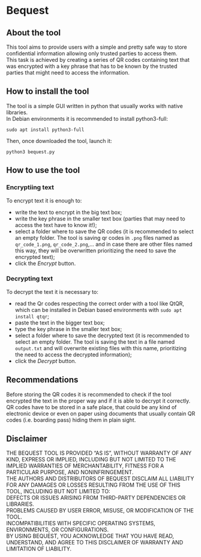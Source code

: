 # Bequest
## About the tool
This tool aims to provide users with a simple and pretty safe way to store confidential information allowing only trusted parties to access them.\
This task is achieved by creating a series of QR codes containing text that was encrypted with a key phrase that has to be known by the trusted parties that might need to access the information.

## How to install the tool
The tool is a simple GUI written in python that usually works with native libraries.\
In Debian environments it is recommended to install python3-full:
```
sudo apt install python3-full
```
Then, once downloaded the tool, launch it:
```
python3 bequest.py
```

## How to use the tool
### Encryptiing text
To encrypt text it is enough to:
- write the text to encrypt in the big text box;
- write the key phrase in the smaller text box (parties that may need to access the text have to know it!);
- select a folder where to save the QR codes (it is recommended to select an empty folder. The tool is saving qr codes in `.png` files named as `qr_code_1.png`, `qr_code_2.png`,... and in case there are other files named this way, they will be overwritten prioritizing the need to save the encrypted text);
- click the *Encrypt* button.

### Decrypting text
To decrypt the text it is necessary to:
- read the Qr codes respecting the correct order with a tool like QtQR, which can be installed in Debian based environments with `sudo apt install qtqr`;
- paste the text in the bigger text box;
- type the key phrase in the smaller text box;
- select a folder where to save the decrypted text (it is recommended to select an empty folder. The tool is saving the text in a file named `output.txt` and will overwrite existing files with this name, prioritizing the need to access the decrypted information);
- click the *Decrypt* button.

## Recommendations
Before storing the QR codes it is recommended to check if the tool encrypted the text in the proper way and if it is able to decrypt it correctly.\
QR codes have to be stored in a safe place, that could be any kind of electronic device or even on paper using documents that usually contain QR codes (i.e. boarding pass) hiding them in plain sight.

## Disclaimer
THE BEQUEST TOOL IS PROVIDED “AS IS”, WITHOUT WARRANTY OF ANY KIND, EXPRESS OR IMPLIED, INCLUDING BUT NOT LIMITED TO THE IMPLIED WARRANTIES OF MERCHANTABILITY, FITNESS FOR A PARTICULAR PURPOSE, AND NONINFRINGEMENT.\
THE AUTHORS AND DISTRIBUTORS OF BEQUEST DISCLAIM ALL LIABILITY FOR ANY DAMAGES OR LOSSES RESULTING FROM THE USE OF THIS TOOL, INCLUDING BUT NOT LIMITED TO:\
DEFECTS OR ISSUES ARISING FROM THIRD-PARTY DEPENDENCIES OR LIBRARIES.\
PROBLEMS CAUSED BY USER ERROR, MISUSE, OR MODIFICATION OF THE TOOL.\
INCOMPATIBILITIES WITH SPECIFIC OPERATING SYSTEMS, ENVIRONMENTS, OR CONFIGURATIONS.\
BY USING BEQUEST, YOU ACKNOWLEDGE THAT YOU HAVE READ, UNDERSTAND, AND AGREE TO THIS DISCLAIMER OF WARRANTY AND LIMITATION OF LIABILITY.
